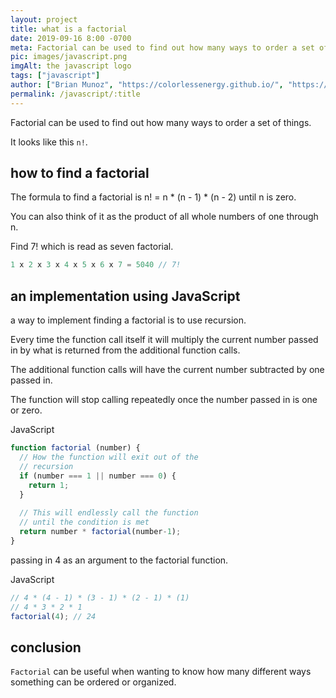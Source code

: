 ```yaml
---
layout: project
title: what is a factorial
date: 2019-09-16 8:00 -0700
meta: Factorial can be used to find out how many ways to order a set of things. it looks like this 7!.
pic: images/javascript.png
imgAlt: the javascript logo
tags: ["javascript"]
author: ["Brian Munoz", "https://colorlessenergy.github.io/", "https://github.com/colorlessenergy"]
permalink: /javascript/:title
---
```

 
Factorial can be used to find out how many ways to order a set of things.

It looks like this <code class="highlight__code">n!</code>.
 
## how to find a factorial
 
The formula to find a factorial is n! = n * (n - 1) * (n - 2) until n is zero.

You can also think of it as the product of all whole numbers of one through n.
 
Find 7! which is read as seven factorial.
 
```javascript
1 x 2 x 3 x 4 x 5 x 6 x 7 = 5040 // 7!
```
 
## an implementation using JavaScript
 
a way to implement finding a factorial is to use recursion. 

Every time the function call itself it will multiply the current number passed in by what is returned from the additional function calls.

The additional function calls will have the current number subtracted by one passed in.

The function will stop calling repeatedly once the number passed in is one or zero.

<p class="highlight__file-desc">JavaScript</p>

```javascript
function factorial (number) {
  // How the function will exit out of the
  // recursion
  if (number === 1 || number === 0) {
    return 1;
  }
 
  // This will endlessly call the function
  // until the condition is met
  return number * factorial(number-1);
}
```

passing in 4 as an argument to the factorial function.
 
<p class="highlight__file-desc">JavaScript</p>

```javascript
// 4 * (4 - 1) * (3 - 1) * (2 - 1) * (1)
// 4 * 3 * 2 * 1 
factorial(4); // 24
```
 
## conclusion
 
<code class="highlight__code">Factorial</code> can be useful when wanting to know how many different ways something can be ordered or organized. 